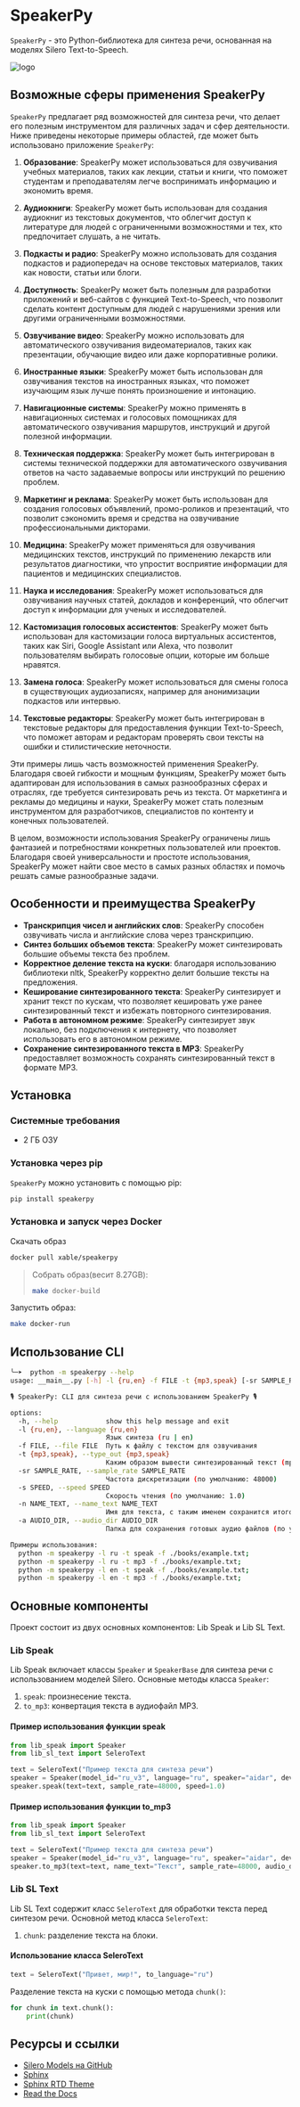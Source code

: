 # SpeakerPy

`SpeakerPy` - это Python-библиотека для синтеза речи, основанная на моделях Silero Text-to-Speech.

![logo](https://raw.githubusercontent.com/denisxab/speakerpy/main/docs/source/_static/logo315x318.png)

## Возможные сферы применения SpeakerPy

`SpeakerPy` предлагает ряд возможностей для синтеза речи, что делает его полезным инструментом для различных задач и сфер деятельности. Ниже приведены некоторые примеры областей, где может быть использовано приложение `SpeakerPy`:

1. **Образование**: SpeakerPy может использоваться для озвучивания учебных материалов, таких как лекции, статьи и книги, что поможет студентам и преподавателям легче воспринимать информацию и экономить время.

2. **Аудиокниги**: SpeakerPy может быть использован для создания аудиокниг из текстовых документов, что облегчит доступ к литературе для людей с ограниченными возможностями и тех, кто предпочитает слушать, а не читать.

3. **Подкасты и радио**: SpeakerPy можно использовать для создания подкастов и радиопередач на основе текстовых материалов, таких как новости, статьи или блоги.

4. **Доступность**: SpeakerPy может быть полезным для разработки приложений и веб-сайтов с функцией Text-to-Speech, что позволит сделать контент доступным для людей с нарушениями зрения или другими ограниченными возможностями.

5. **Озвучивание видео**: SpeakerPy можно использовать для автоматического озвучивания видеоматериалов, таких как презентации, обучающие видео или даже корпоративные ролики.

6. **Иностранные языки**: SpeakerPy может быть использован для озвучивания текстов на иностранных языках, что поможет изучающим язык лучше понять произношение и интонацию.

7. **Навигационные системы**: SpeakerPy можно применять в навигационных системах и голосовых помощниках для автоматического озвучивания маршрутов, инструкций и другой полезной информации.

8. **Техническая поддержка**: SpeakerPy может быть интегрирован в системы технической поддержки для автоматического озвучивания ответов на часто задаваемые вопросы или инструкций по решению проблем.

9. **Маркетинг и реклама**: SpeakerPy может быть использован для создания голосовых объявлений, промо-роликов и презентаций, что позволит сэкономить время и средства на озвучивание профессиональными дикторами.

10. **Медицина**: SpeakerPy может применяться для озвучивания медицинских текстов, инструкций по применению лекарств или результатов диагностики, что упростит восприятие информации для пациентов и медицинских специалистов.

11. **Наука и исследования**: SpeakerPy может использоваться для озвучивания научных статей, докладов и конференций, что облегчит доступ к информации для ученых и исследователей.

12. **Кастомизация голосовых ассистентов**: SpeakerPy может быть использован для кастомизации голоса виртуальных ассистентов, таких как Siri, Google Assistant или Alexa, что позволит пользователям выбирать голосовые опции, которые им больше нравятся.

13. **Замена голоса**: SpeakerPy может использоваться для смены голоса в существующих аудиозаписях, например для анонимизации подкастов или интервью.

14. **Текстовые редакторы**: SpeakerPy может быть интегрирован в текстовые редакторы для предоставления функции Text-to-Speech, что поможет авторам и редакторам проверять свои тексты на ошибки и стилистические неточности.

Эти примеры лишь часть возможностей применения SpeakerPy. Благодаря своей гибкости и мощным функциям, SpeakerPy может быть адаптирован для использования в самых разнообразных сферах и отраслях, где требуется синтезировать речь из текста. От маркетинга и рекламы до медицины и науки, SpeakerPy может стать полезным инструментом для разработчиков, специалистов по контенту и конечных пользователей.

В целом, возможности использования SpeakerPy ограничены лишь фантазией и потребностями конкретных пользователей или проектов. Благодаря своей универсальности и простоте использования, SpeakerPy может найти свое место в самых разных областях и помочь решать самые разнообразные задачи.

## Особенности и преимущества SpeakerPy

- **Транскрипция чисел и английских слов**: SpeakerPy способен озвучивать числа и английские слова через транскрипцию.
- **Синтез больших объемов текста**: SpeakerPy может синтезировать большие объемы текста без проблем.
- **Корректное деление текста на куски**: благодаря использованию библиотеки nltk, SpeakerPy корректно делит большие тексты на предложения.
- **Кеширование синтезированного текста**: SpeakerPy синтезирует и хранит текст по кускам, что позволяет кешировать уже ранее синтезированный текст и избежать повторного синтезирования.
- **Работа в автономном режиме**: SpeakerPy синтезирует звук локально, без подключения к интернету, что позволяет использовать его в автономном режиме.
- **Сохранение синтезированного текста в MP3**: SpeakerPy предоставляет возможность сохранять синтезированный текст в формате MP3.

## Установка

### Системные требования

- 2 ГБ ОЗУ

### Установка  через pip

`SpeakerPy` можно установить с помощью pip:

```bash
pip install speakerpy
```

### Установка и запуск через Docker

Скачать образ

```bash
docker pull xable/speakerpy
```

> Собрать образ(весит 8.27GB):
>
> ```bash
> make docker-build
> ```

Запустить образ:

```bash
make docker-run
```

## Использование CLI

```bash
╰─➤  python -m speakerpy --help
usage: __main__.py [-h] -l {ru,en} -f FILE -t {mp3,speak} [-sr SAMPLE_RATE] [-s SPEED] [-n NAME_TEXT] [-a AUDIO_DIR]

🎙️ SpeakerPy: CLI для синтеза речи с использованием SpeakerPy 🎙️

options:
  -h, --help            show this help message and exit
  -l {ru,en}, --language {ru,en} 
                        Язык синтеза (ru | en)
  -f FILE, --file FILE  Путь к файлу с текстом для озвучивания
  -t {mp3,speak}, --type_out {mp3,speak}
                        Каким образом вывести синтезированный текст (mp3 | speak)
  -sr SAMPLE_RATE, --sample_rate SAMPLE_RATE
                        Частота дискретизации (по умолчанию: 48000)
  -s SPEED, --speed SPEED
                        Скорость чтения (по умолчанию: 1.0)
  -n NAME_TEXT, --name_text NAME_TEXT
                        Имя для текста, с таким именем сохранится итоговый mp3 файл (по умолчанию: имя файла с текстом)
  -a AUDIO_DIR, --audio_dir AUDIO_DIR
                        Папка для сохранения готовых аудио файлов (по умолчанию: текущая папка)

Примеры использования:
  python -m speakerpy -l ru -t speak -f ./books/example.txt;
  python -m speakerpy -l ru -t mp3 -f ./books/example.txt;
  python -m speakerpy -l en -t speak -f ./books/example.txt;
  python -m speakerpy -l en -t mp3 -f ./books/example.txt;
```

## Основные компоненты

Проект состоит из двух основных компонентов: Lib Speak и Lib SL Text.

### Lib Speak

Lib Speak включает классы `Speaker` и `SpeakerBase` для синтеза речи с использованием моделей Silero. Основные методы класса `Speaker`:

1. `speak`: произнесение текста.
2. `to_mp3`: конвертация текста в аудиофайл MP3.

#### Пример использования функции speak

```python
from lib_speak import Speaker
from lib_sl_text import SeleroText

text = SeleroText("Пример текста для синтеза речи")
speaker = Speaker(model_id="ru_v3", language="ru", speaker="aidar", device="cpu")
speaker.speak(text=text, sample_rate=48000, speed=1.0)
```

#### Пример использования функции to_mp3

```python
from lib_speak import Speaker
from lib_sl_text import SeleroText

text = SeleroText("Пример текста для синтеза речи")
speaker = Speaker(model_id="ru_v3", language="ru", speaker="aidar", device="cpu")
speaker.to_mp3(text=text, name_text="Текст", sample_rate=48000, audio_dir=pathlib.Path(__file__).parent.parent / "mp3", speed=1.0)
```

### Lib SL Text

Lib SL Text содержит класс `SeleroText` для обработки текста перед синтезом речи. Основной метод класса `SeleroText`:

1. `chunk`: разделение текста на блоки.

#### Использование класса SeleroText

```python
text = SeleroText("Привет, мир!", to_language="ru")
```

Разделение текста на куски с помощью метода `chunk()`:

```python
for chunk in text.chunk():
    print(chunk)
```

## Ресурсы и ссылки

- <a href="https://github.com/snakers4/silero-models/blob/master/models.yml" target="_new">Silero Models на GitHub</a>
- <a href="https://www.sphinx-doc.org/" target="_new">Sphinx</a>
- <a href="https://github.com/readthedocs/sphinx_rtd_theme" target="_new">Sphinx RTD Theme</a>
- <a href="https://readthedocs.org/" target="_new">Read the Docs</a>
